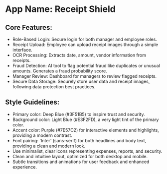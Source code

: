 # **App Name**: Receipt Shield

## Core Features:

- Role-Based Login: Secure login for both manager and employee roles.
- Receipt Upload: Employee can upload receipt images through a simple interface.
- OCR Processing: Extracts date, amount, vendor information from receipts.
- Fraud Detection: AI tool to flag potential fraud like duplicates or unusual amounts.  Generates a fraud probability score.
- Manager Review: Dashboard for managers to review flagged receipts.
- Secure Data Storage: Securely store user data and receipt images, following data protection best practices.

## Style Guidelines:

- Primary color: Deep Blue (#3F51B5) to inspire trust and security.
- Background color: Light Blue (#E3F2FD), a very light tint of the primary color.
- Accent color: Purple (#7E57C2) for interactive elements and highlights, providing a modern contrast.
- Font pairing: 'Inter' (sans-serif) for both headlines and body text, providing a clean and modern look.
- Use minimalist, clear icons representing expenses, reports, and security.
- Clean and intuitive layout, optimized for both desktop and mobile.
- Subtle transitions and animations for user feedback and enhanced experience.